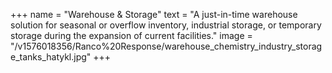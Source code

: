 +++
name = "Warehouse & Storage"
text = "A just-in-time warehouse solution for seasonal or overflow inventory, industrial storage, or temporary storage during the expansion of current facilities."
image = "/v1576018356/Ranco%20Response/warehouse_chemistry_industry_storage_tanks_hatykl.jpg"
+++